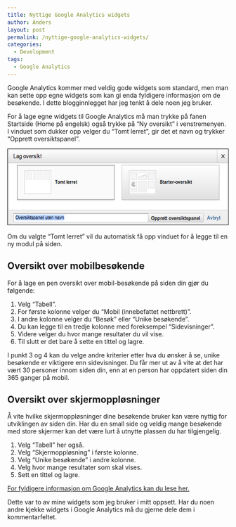 ```yaml
---
title: Nyttige Google Analytics widgets
author: Anders
layout: post
permalink: /nyttige-google-analytics-widgets/
categories:
  - Development
tags:
  - Google Analytics
---
```

Google Analytics kommer med veldig gode widgets som standard, men man kan sette opp egne widgets som kan gi enda fyldigere informasjon om de besøkende. I dette blogginnlegget har jeg tenkt å dele noen jeg bruker.

For å lage egne widgets til Google Analytics må man trykke på fanen Startside (Home på engelsk) også trykke på &#8220;Ny oversikt&#8221; i venstremenyen. I vinduet som dukker opp velger du &#8220;Tomt lerret&#8221;, gir det et navn og trykker &#8220;Opprett oversiktspanel&#8221;.

<img class="aligncenter size-large wp-image-740" title="google-analytics-new" src="/wp-content/uploads/2012/11/google-analytics-new1.png" alt="Nytt lerret - Google Analytics" width="570" height="174" />

Om du valgte &#8220;Tomt lerret&#8221; vil du automatisk få opp vinduet for å legge til en ny modul på siden.<!--more-->

## Oversikt over mobilbesøkende

For å lage en pen oversikt over mobil-besøkende på siden din gjør du følgende:

  1. Velg &#8220;Tabell&#8221;.
  2. For første kolonne velger du &#8220;Mobil (innebefattet nettbrett)&#8221;.
  3. I andre kolonne velger du &#8220;Besøk&#8221; eller &#8220;Unike besøkende&#8221;.
  4. Du kan legge til en tredje kolonne med foreksempel &#8220;Sidevisninger&#8221;.
  5. Videre velger du hvor mange resultater du vil vise.
  6. Til slutt er det bare å sette en tittel og lagre.

I punkt 3 og 4 kan du velge andre kriterier etter hva du ønsker å se, unike besøkende er viktigere enn sidevisninger. Du får mer ut av å vite at det har vært 30 personer innom siden din, enn at en person har oppdatert siden din 365 ganger på mobil.

## Oversikt over skjermoppløsninger

Å vite hvilke skjermoppløsninger dine besøkende bruker kan være nyttig for utviklingen av siden din. Har du en small side og veldig mange besøkende med store skjermer kan det være lurt å utnytte plassen du har tilgjengelig.

  1. Velg &#8220;Tabell&#8221; her også.
  2. Velg &#8220;Skjermoppløsning&#8221; i første kolonne.
  3. Velg &#8220;Unike besøkende&#8221; i andre kolonne.
  4. Velg hvor mange resultater som skal vises.
  5. Sett en tittel og lagre.

[For fyldigere informasjon om Google Analytics kan du lese her.][1]

Dette var to av mine widgets som jeg bruker i mitt oppsett. Har du noen andre kjekke widgets i Google Analytics må du gjerne dele dem i kommentarfeltet.

 [1]: http://www.google.com/analytics/learn/setupchecklist.html "Google Analytics Setup"